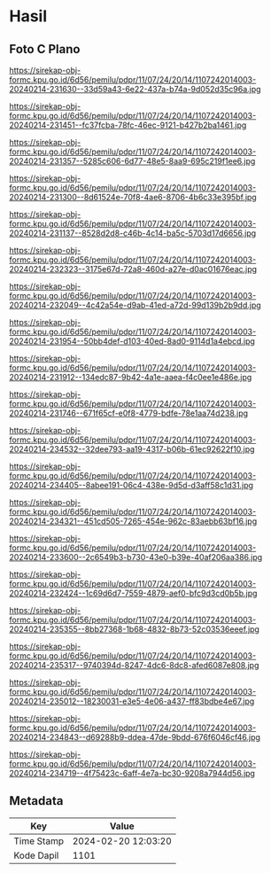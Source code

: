 # Hasil

## Foto C Plano

https://sirekap-obj-formc.kpu.go.id/6d56/pemilu/pdpr/11/07/24/20/14/1107242014003-20240214-231630--33d59a43-6e22-437a-b74a-9d052d35c96a.jpg

https://sirekap-obj-formc.kpu.go.id/6d56/pemilu/pdpr/11/07/24/20/14/1107242014003-20240214-231451--fc37fcba-78fc-46ec-9121-b427b2ba1461.jpg

https://sirekap-obj-formc.kpu.go.id/6d56/pemilu/pdpr/11/07/24/20/14/1107242014003-20240214-231357--5285c606-6d77-48e5-8aa9-695c219f1ee6.jpg

https://sirekap-obj-formc.kpu.go.id/6d56/pemilu/pdpr/11/07/24/20/14/1107242014003-20240214-231300--8d61524e-70f8-4ae6-8706-4b6c33e395bf.jpg

https://sirekap-obj-formc.kpu.go.id/6d56/pemilu/pdpr/11/07/24/20/14/1107242014003-20240214-231137--8528d2d8-c46b-4c14-ba5c-5703d17d6656.jpg

https://sirekap-obj-formc.kpu.go.id/6d56/pemilu/pdpr/11/07/24/20/14/1107242014003-20240214-232323--3175e67d-72a8-460d-a27e-d0ac01676eac.jpg

https://sirekap-obj-formc.kpu.go.id/6d56/pemilu/pdpr/11/07/24/20/14/1107242014003-20240214-232049--4c42a54e-d9ab-41ed-a72d-99d139b2b9dd.jpg

https://sirekap-obj-formc.kpu.go.id/6d56/pemilu/pdpr/11/07/24/20/14/1107242014003-20240214-231954--50bb4def-d103-40ed-8ad0-9114d1a4ebcd.jpg

https://sirekap-obj-formc.kpu.go.id/6d56/pemilu/pdpr/11/07/24/20/14/1107242014003-20240214-231912--134edc87-9b42-4a1e-aaea-f4c0ee1e486e.jpg

https://sirekap-obj-formc.kpu.go.id/6d56/pemilu/pdpr/11/07/24/20/14/1107242014003-20240214-231746--671f65cf-e0f8-4779-bdfe-78e1aa74d238.jpg

https://sirekap-obj-formc.kpu.go.id/6d56/pemilu/pdpr/11/07/24/20/14/1107242014003-20240214-234532--32dee793-aa19-4317-b06b-61ec92622f10.jpg

https://sirekap-obj-formc.kpu.go.id/6d56/pemilu/pdpr/11/07/24/20/14/1107242014003-20240214-234405--8abee191-06c4-438e-9d5d-d3aff58c1d31.jpg

https://sirekap-obj-formc.kpu.go.id/6d56/pemilu/pdpr/11/07/24/20/14/1107242014003-20240214-234321--451cd505-7265-454e-962c-83aebb63bf16.jpg

https://sirekap-obj-formc.kpu.go.id/6d56/pemilu/pdpr/11/07/24/20/14/1107242014003-20240214-233600--2c6549b3-b730-43e0-b39e-40af206aa386.jpg

https://sirekap-obj-formc.kpu.go.id/6d56/pemilu/pdpr/11/07/24/20/14/1107242014003-20240214-232424--1c69d6d7-7559-4879-aef0-bfc9d3cd0b5b.jpg

https://sirekap-obj-formc.kpu.go.id/6d56/pemilu/pdpr/11/07/24/20/14/1107242014003-20240214-235355--8bb27368-1b68-4832-8b73-52c03536eeef.jpg

https://sirekap-obj-formc.kpu.go.id/6d56/pemilu/pdpr/11/07/24/20/14/1107242014003-20240214-235317--9740394d-8247-4dc6-8dc8-afed6087e808.jpg

https://sirekap-obj-formc.kpu.go.id/6d56/pemilu/pdpr/11/07/24/20/14/1107242014003-20240214-235012--18230031-e3e5-4e06-a437-ff83bdbe4e67.jpg

https://sirekap-obj-formc.kpu.go.id/6d56/pemilu/pdpr/11/07/24/20/14/1107242014003-20240214-234843--d69288b9-ddea-47de-9bdd-676f6046cf46.jpg

https://sirekap-obj-formc.kpu.go.id/6d56/pemilu/pdpr/11/07/24/20/14/1107242014003-20240214-234719--4f75423c-6aff-4e7a-bc30-9208a7944d56.jpg


## Metadata

| Key        | Value               |
| ---------- | ------------------- |
| Time Stamp | 2024-02-20 12:03:20 |
| Kode Dapil | 1101                |



